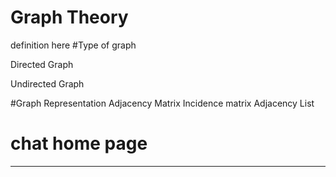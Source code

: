 # Graph Theory

definition here
#Type of graph

Directed Graph

Undirected Graph

#Graph Representation
Adjacency Matrix
Incidence matrix
Adjacency List

# chat home page

---
